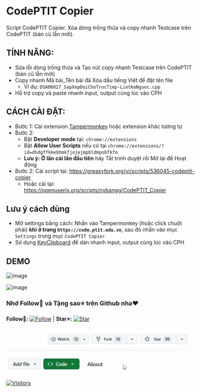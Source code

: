 # CodePTIT Copier

Script CodePTIT Copier. Xóa dòng trống thừa và copy nhanh Testcase trên CodePTIT (bản cũ lẫn mới).

## TÍNH NĂNG:

- Sửa lỗi dòng trống thừa và Tạo nút copy nhanh Testcase trên CodePTIT (bản cũ lẫn mới)
- Copy nhanh Mã bài_Tên bài đã Xóa dấu tiếng Việt để đặt tên file
  - Ví dụ: `DSA06027_SapXepDoiChoTrucTiep-LietKeNguoc.cpp`
- Hỗ trợ copy và paste nhanh input, output cùng lúc vào CPH

## CÁCH CÀI ĐẶT:

- Bước 1: Cài extension [Tampermonkey](https://chromewebstore.google.com/detail/tampermonkey/dhdgffkkebhmkfjojejmpbldmpobfkfo) hoặc extension khác tương tự
- Bước 2: 
  - Bật **Developer mode** tại: `chrome://extensions`
  - Bật **Allow User Scripts** nếu có tại `chrome://extensions/?id=dhdgffkkebhmkfjojejmpbldmpobfkfo`
  - **Lưu ý: Ở lần cài lần đầu tiên** hãy Tắt trình duyệt rồi Mở lại để Hoạt động
- Bước 2: Cài script tại: https://greasyfork.org/vi/scripts/536045-codeptit-copier
  - Hoặc cài tại: https://openuserjs.org/scripts/nvbangg/CodePTIT_Copier

## Lưu ý cách dùng

- Mở settings bằng cách: Nhấn vào Tampermonkey (hoặc click chuột phải) **khi ở trang `https://code.ptit.edu.vn`**, sau đó nhấn vào mục `Settings` trong mục `CodePTIT Copier`
- Sử dụng [KeyClipboard](https://github.com/nvbangg/KeyClipboard) để dán nhanh input, output cùng lúc vào CPH

## DEMO

![image](https://github.com/user-attachments/assets/058fcf8c-a3d8-46c7-9a45-16cca2e1ec47)

![image](https://github.com/user-attachments/assets/706fb1c3-b832-4b13-8505-a7a7213ea3c6)

### Nhớ Follow👀 và Tặng sao⭐ trên Github nha❤️ 
 **Follow👀:** [![Follow](https://img.shields.io/github/followers/nvbangg?label=Follow&style=social)](https://github.com/nvbangg) | **Star⭐:** [![Star](https://img.shields.io/github/stars/nvbangg/CodePTIT_Copier?style=social)](https://github.com/nvbangg/CodePTIT_Copier)

![Gif](https://raw.githubusercontent.com/nvbangg/nvbangg/main/data/star_follow.gif)

[![Visitors](https://api.visitorbadge.io/api/visitors?path=https%3A%2F%2Fgithub.com%2Fnvbangg%2FCodePTIT_Copier&countColor=%232ccce4)](https://visitorbadge.io/status?path=https%3A%2F%2Fgithub.com%2Fnvbangg%2FCodePTIT_Copier)




